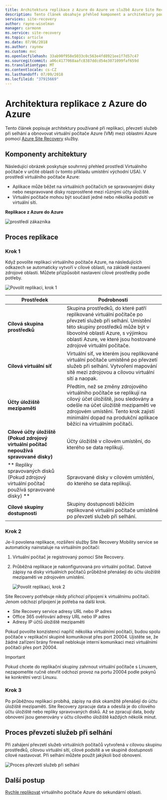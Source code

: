 ```yaml
---
title: Architektura replikace z Azure do Azure ve službě Azure Site Recovery | Dokumentace Microsoftu
description: Tento článek obsahuje přehled komponent a architektury používané při replikaci virtuálních počítačů Azure mezi oblastmi Azure pomocí služby Azure Site Recovery.
services: site-recovery
author: rayne-wiselman
manager: carmonm
ms.service: site-recovery
ms.topic: article
ms.date: 07/06/2018
ms.author: raynew
ms.custom: mvc
ms.openlocfilehash: 33ab90f958e5033c0c563e4fd8921ee1f7d57c47
ms.sourcegitcommit: a06c4177068aafc8387ddcd54e3071099faf659d
ms.translationtype: MT
ms.contentlocale: cs-CZ
ms.lasthandoff: 07/09/2018
ms.locfileid: "37915669"
---
```

# <a name="azure-to-azure-replication-architecture"></a>Architektura replikace z Azure do Azure


Tento článek popisuje architektury používané při replikaci, převzetí služeb při selhání a obnovovat virtuální počítače Azure (VM) mezi oblastmi Azure pomocí [Azure Site Recovery](site-recovery-overview.md) služby.




## <a name="architectural-components"></a>Komponenty architektury

Následující obrázek poskytuje souhrnný přehled prostředí Virtuálního počítače v určité oblasti (v tomto příkladu umístění východní USA). V prostředí virtuálního počítače Azure:
- Aplikace může běžet na virtuálních počítačích se spravovanými disky nebo nespravované disky rozprostřené mezi různými účty úložiště.
- Virtuální počítače mohou být součástí jedné nebo několika podsítí ve virtuální síti.


**Replikace z Azure do Azure**

![prostředí zákazníka](./media/concepts-azure-to-azure-architecture/source-environment.png)

## <a name="replication-process"></a>Proces replikace

### <a name="step-1"></a>Krok 1

Když povolíte replikaci virtuálního počítače Azure, na následujících odkazech se automaticky vytvoří v cílové oblasti, na základě nastavení zdrojové oblasti. Můžete přizpůsobit nastavení cílové prostředky podle potřeby.

![Povolit replikaci, krok 1](./media/concepts-azure-to-azure-architecture/enable-replication-step-1.png)

**Prostředek** | **Podrobnosti**
--- | ---
**Cílová skupina prostředků** | Skupina prostředků, do které patří replikované virtuální počítače po převzetí služeb při selhání. Umístění této skupiny prostředků může být v libovolné oblasti Azure, s výjimkou oblasti Azure, ve které jsou hostované zdrojové virtuální počítače.
**Cílová virtuální síť** | Virtuální síť, ve kterém jsou replikované virtuální počítače umístěné po převzetí služeb při selhání. Vytvoření mapování sítě mezi zdrojovou a cílovou virtuální sítí a naopak.
**Účty úložiště mezipaměti** | Předtím, než se změny zdrojového virtuálního počítače se replikují na cílový účet úložiště, jsou sledovány a odešle na účet úložiště mezipaměti ve zdrojovém umístění. Tento krok zajistí minimální dopad na produkční aplikace běžící na virtuálním počítači.
**Cílové účty úložiště (Pokud zdrojový virtuální počítač nepoužívá spravované disky)**  | Účty úložiště v cílovém umístění, do kterého se data replikují.
** Repliky spravovaných disků (Pokud zdrojový virtuální počítač používá spravované disky) **  | Spravované disky v cílovém umístění, do kterého se data replikují.
**Cílové skupiny dostupnosti**  | Skupiny dostupnosti běžícím replikované virtuální počítače umístěné po převzetí služeb při selhání.

### <a name="step-2"></a>Krok 2

Je-li povolena replikace, rozšíření služby Site Recovery Mobility service se automaticky nainstaluje na virtuálním počítači:

1. Virtuální počítač je registrovaný pomocí Site Recovery.

2. Průběžná replikace je nakonfigurovaná pro virtuální počítač. Datové zápisy na disky virtuálních počítačů průběžně přenášejí do účtu úložiště mezipaměti ve zdrojovém umístění.

   ![Povolit replikaci, krok 2](./media/concepts-azure-to-azure-architecture/enable-replication-step-2.png)


 Site Recovery potřebuje nikdy příchozí připojení k virtuálnímu počítači. Jenom odchozí připojení je potřeba na další krok.

 - Site Recovery service adresy URL nebo IP adres
 - Office 365 ověřování adresy URL nebo IP adres
 - Adresy IP účtů úložiště mezipaměti

Pokud povolíte konzistenci napříč několika virtuálními počítači, budou spolu počítače v replikační skupině komunikovat přes port 20004. Ujistěte se, že žádné zařízení brány firewall neblokuje interní komunikaci mezi virtuálními počítači přes port 20004.

> [!IMPORTANT]
Pokud chcete do replikační skupiny zahrnout virtuální počítače s Linuxem, nezapomeňte ručně otevřít odchozí provoz na portu 20004 podle pokynů ke konkrétní verzi Linuxu.

### <a name="step-3"></a>Krok 3

Po průběžnou replikaci probíhá, zápisy na disk okamžitě přenášejí do účtu úložiště mezipaměti. Site Recovery zpracuje data a odesílá je do cílového účtu úložiště nebo repliky spravovaných disků. Až se zpracují data, body obnovení jsou generovány v účtu cílového úložiště každých několik minut.

## <a name="failover-process"></a>Proces převzetí služeb při selhání

Při zahájení převzetí služeb virtuálních počítačů vytvořená v cílovou skupinu prostředků, cílovou virtuální sítí, cílové podsítě a ve skupině dostupnosti cílové nastavovat. Při selhání můžete použít jakýkoli bod obnovení.

![Proces převzetí služeb při selhání](./media/concepts-azure-to-azure-architecture/failover.png)

## <a name="next-steps"></a>Další postup

[Rychle replikovat](azure-to-azure-quickstart.md) virtuálního počítače Azure do sekundární oblasti.

